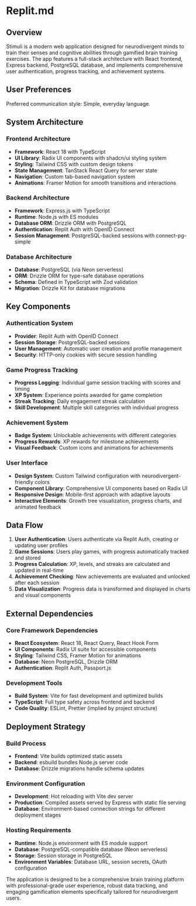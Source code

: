 # Replit.md

## Overview

Stimuli is a modern web application designed for neurodivergent minds to train their senses and cognitive abilities through gamified brain training exercises. The app features a full-stack architecture with React frontend, Express backend, PostgreSQL database, and implements comprehensive user authentication, progress tracking, and achievement systems.

## User Preferences

Preferred communication style: Simple, everyday language.

## System Architecture

### Frontend Architecture
- **Framework**: React 18 with TypeScript
- **UI Library**: Radix UI components with shadcn/ui styling system
- **Styling**: Tailwind CSS with custom design tokens
- **State Management**: TanStack React Query for server state
- **Navigation**: Custom tab-based navigation system
- **Animations**: Framer Motion for smooth transitions and interactions

### Backend Architecture
- **Framework**: Express.js with TypeScript
- **Runtime**: Node.js with ES modules
- **Database ORM**: Drizzle ORM with PostgreSQL
- **Authentication**: Replit Auth with OpenID Connect
- **Session Management**: PostgreSQL-backed sessions with connect-pg-simple

### Database Architecture
- **Database**: PostgreSQL (via Neon serverless)
- **ORM**: Drizzle ORM for type-safe database operations
- **Schema**: Defined in TypeScript with Zod validation
- **Migration**: Drizzle Kit for database migrations

## Key Components

### Authentication System
- **Provider**: Replit Auth with OpenID Connect
- **Session Storage**: PostgreSQL-backed sessions
- **User Management**: Automatic user creation and profile management
- **Security**: HTTP-only cookies with secure session handling

### Game Progress Tracking
- **Progress Logging**: Individual game session tracking with scores and timing
- **XP System**: Experience points awarded for game completion
- **Streak Tracking**: Daily engagement streak calculation
- **Skill Development**: Multiple skill categories with individual progress

### Achievement System
- **Badge System**: Unlockable achievements with different categories
- **Progress Rewards**: XP rewards for milestone achievements
- **Visual Feedback**: Custom icons and animations for achievements

### User Interface
- **Design System**: Custom Tailwind configuration with neurodivergent-friendly colors
- **Component Library**: Comprehensive UI components based on Radix UI
- **Responsive Design**: Mobile-first approach with adaptive layouts
- **Interactive Elements**: Growth tree visualization, progress charts, and animated feedback

## Data Flow

1. **User Authentication**: Users authenticate via Replit Auth, creating or updating user profiles
2. **Game Sessions**: Users play games, with progress automatically tracked and stored
3. **Progress Calculation**: XP, levels, and streaks are calculated and updated in real-time
4. **Achievement Checking**: New achievements are evaluated and unlocked after each session
5. **Data Visualization**: Progress data is transformed and displayed in charts and visual components

## External Dependencies

### Core Framework Dependencies
- **React Ecosystem**: React 18, React Query, React Hook Form
- **UI Components**: Radix UI suite for accessible components
- **Styling**: Tailwind CSS, Framer Motion for animations
- **Database**: Neon PostgreSQL, Drizzle ORM
- **Authentication**: Replit Auth, Passport.js

### Development Tools
- **Build System**: Vite for fast development and optimized builds
- **TypeScript**: Full type safety across frontend and backend
- **Code Quality**: ESLint, Prettier (implied by project structure)

## Deployment Strategy

### Build Process
- **Frontend**: Vite builds optimized static assets
- **Backend**: esbuild bundles Node.js server code
- **Database**: Drizzle migrations handle schema updates

### Environment Configuration
- **Development**: Hot reloading with Vite dev server
- **Production**: Compiled assets served by Express with static file serving
- **Database**: Environment-based connection strings for different deployment stages

### Hosting Requirements
- **Runtime**: Node.js environment with ES module support
- **Database**: PostgreSQL-compatible database (Neon serverless)
- **Storage**: Session storage in PostgreSQL
- **Environment Variables**: Database URL, session secrets, OAuth configuration

The application is designed to be a comprehensive brain training platform with professional-grade user experience, robust data tracking, and engaging gamification elements specifically tailored for neurodivergent users.